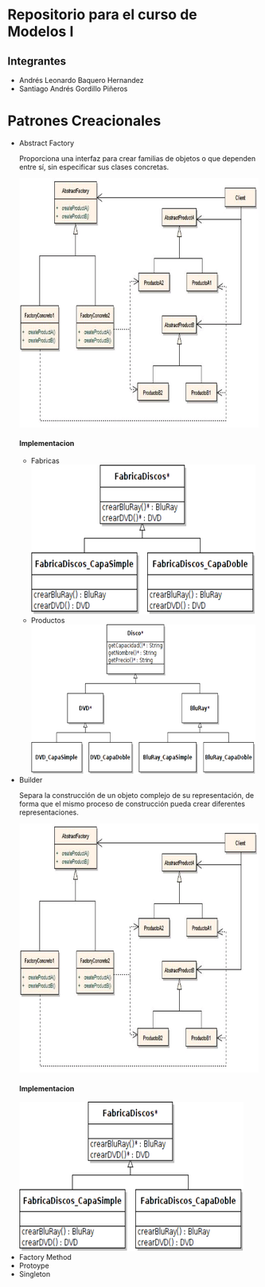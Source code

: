 <h1>Repositorio para el curso de Modelos I</h1>

<h2>Integrantes</h2>
<ul>
  <li>Andrés Leonardo Baquero Hernandez</li>
  <li>Santiago Andrés Gordillo Piñeros</li>
</ul>

<h1>Patrones Creacionales</h1>

<ul>
  <li>
    Abstract Factory
    <p>Proporciona una interfaz para crear familias de objetos o que dependen entre sí, sin especificar sus clases concretas.</p>
    <img src="/Imagenes/AbstractFactory/AbstractFactory.png" alt="Abstract Factory" width="650" height="500">
    <h4>Implementacion</h4>
    <ul>
      <li>Fabricas</li>
      <img src="/Imagenes/AbstractFactory/FabricaDiscos.png" alt="Fabrica Discos" width="450" height="300">
      <li>Productos</li>
      <img src="/Imagenes/AbstractFactory/Discos.png" alt="Discos" width="450" height="300">
    </ul>
  </li>
  <li>
    Builder
    <p>Separa la construcción de un objeto complejo de su representación, de forma que el mismo proceso de construcción pueda crear       diferentes representaciones.</p>
    <img src="/Imagenes/AbstractFactory/AbstractFactory.png" alt="Abstract Factory" width="650" height="500">
    <h4>Implementacion</h4>
    <img src="/Imagenes/AbstractFactory/FabricaDiscos.png" alt="Fabrica Discos" width="450" height="300">
  </li>
  <li>Factory Method</li>
  <li>Protoype</li>
  <li>Singleton</li>
</ul>
